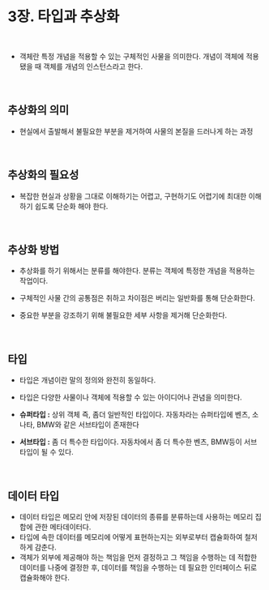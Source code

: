 # 3장. 타입과 추상화

 <br>
 
- 객체란 특정 개념을 적용할 수 있는 구체적인 사물을 의미한다. 개념이 객체에 적용됐을 때 객체를 개념의 인스턴스라고 한다.

 <br>
 
## 추상화의 의미
  - 현실에서 출발해서 불필요한 부분을 제거하여 사물의 본질을 드러나게 하는 과정
 
     <br>
     
## 추상화의 필요성
  - 복잡한 현실과 상황을 그대로 이해하기는 어렵고, 구현하기도 어렵기에 최대한 이해하기 쉽도록 단순화 해야 한다.
 
     <br>
     
## 추상화 방법
  - 추상화를 하기 위해서는 분류를 해야한다. 분류는 객체에 특정한 개념을 적용하는 작업이다.
  - 구체적인 사물 간의 공통점은 취하고 차이점은 버리는 일반화를 통해 단순화한다.
  - 중요한 부분을 강조하기 위해 불필요한 세부 사항을 제거해 단순화한다.
 
    <br>
  
## 타입
  - 타입은 개념이란 말의 정의와 완전히 동일하다.
  - 타입은 다양한 사물이나 객체에 적용할 수 있는 아이디어나 관념을 의미한다.
  - **슈퍼타입 :** 상위 객체 즉, 좀더 일반적인 타입이다. 자동차라는 슈퍼타입에 벤츠, 소나타, BMW와 같은 서브타입이 존재한다
  - **서브타입 :** 좀 더 특수한 타입이다. 자동차에서 좀 더 특수한 벤츠, BMW등이 서브타입이 될 수 있다.

     <br>
     
## 데이터 타입
  - 데이터 타입은 메모리 안에 저장된 데이터의 종류를 분류하는데 사용하는 메모리 집합에 관한 메타데이터다.
  - 타입에 속한 데이터를 메모리에 어떻게 표현하는지는 외부로부터 캡슐화하여 철저하게 감춘다.
- 객체가 외부에 제공해야 하는 책임을 먼저 결정하고 그 책임을 수행하는 데 적합한 데이터를 나중에 결정한 후, 데이터를 책임을 수행하는 데 필요한 인터페이스 뒤로 캡슐화해야 한다.
